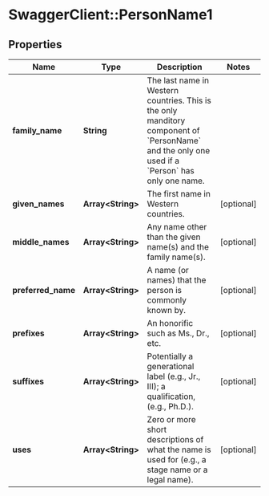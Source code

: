 # SwaggerClient::PersonName1

## Properties
Name | Type | Description | Notes
------------ | ------------- | ------------- | -------------
**family_name** | **String** | The last name in Western countries. This is the only manditory component of &#x60;PersonName&#x60; and the only one used if a &#x60;Person&#x60; has only one name. | 
**given_names** | **Array&lt;String&gt;** | The first name in Western countries. | [optional] 
**middle_names** | **Array&lt;String&gt;** | Any name other than the given name(s) and the family name(s). | [optional] 
**preferred_name** | **Array&lt;String&gt;** | A name (or names) that the person is commonly known by. | [optional] 
**prefixes** | **Array&lt;String&gt;** | An honorific such as Ms., Dr., etc. | [optional] 
**suffixes** | **Array&lt;String&gt;** | Potentially a generational label (e.g., Jr., III); a qualification, (e.g., Ph.D.). | [optional] 
**uses** | **Array&lt;String&gt;** | Zero or more short descriptions of what the name is used for (e.g., a stage name or a legal name). | [optional] 


